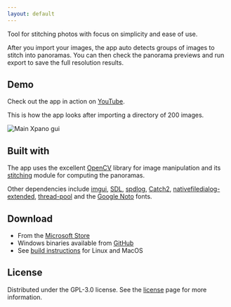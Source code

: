 ```yaml
---
layout: default
---
```


Tool for stitching photos with focus on simplicity and ease of use.

After you import your images, the app auto detects groups of images to stitch into panoramas. You can then check the panorama previews and run export to save the full resolution results.

## Demo

Check out the app in action on [YouTube](https://youtu.be/-TuKaO9gxsU).

This is how the app looks after importing a directory of 200 images.

![Main Xpano gui](https://raw.githubusercontent.com/krupkat/xpano/main/misc/screenshots/xpano.jpg)

## Built with

The app uses the excellent [OpenCV](https://opencv.org/) library for image manipulation and its [stitching](https://docs.opencv.org/4.x/d1/d46/group__stitching.html) module for computing the panoramas.

Other dependencies include [imgui](https://github.com/ocornut/imgui), [SDL](https://github.com/libsdl-org/SDL), [spdlog](https://github.com/gabime/spdlog/), [Catch2](https://github.com/catchorg/Catch2), [nativefiledialog-extended](https://github.com/btzy/nativefiledialog-extended), [thread-pool](https://github.com/bshoshany/thread-pool) and the [Google Noto](https://fonts.google.com/noto) fonts.

## Download

- From the [Microsoft Store](https://www.microsoft.com/store/productId/9PGQ5X33L0SC)
- Windows binaries available from [GitHub](https://github.com/krupkat/xpano/releases)
- See [build instructions](https://github.com/krupkat/xpano#local-build) for Linux and MacOS

## License

Distributed under the GPL-3.0 license. See the [license](https://github.com/krupkat/xpano/blob/main/LICENSE) page for more information.
